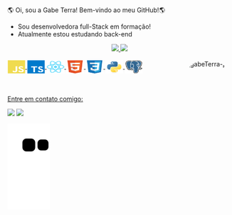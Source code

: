 🌎 Oi, sou a Gabe Terra! Bem-vindo ao meu GitHub!🌎
- Sou desenvolvedora full-Stack em formação!
- Atualmente estou estudando back-end
<div align="center">
  <a href="https://https://github.com/GabriellaTerra">
  <img height="180em" src="https://github-readme-stats.vercel.app/api?username=GabriellaTerra&show_icons=true&theme=jolly&include_all_commits=true&count_private=true"/>
<img height="180em" src="https://github-readme-stats.vercel.app/api/top-langs/?username=GabriellaTerra&layout=compact&langs_count=7&theme=jolly"/>
</div>
  <div style="display: inline_block"><br>
  <img align="center" alt="Terra-Js" height="30" width="40" src="https://raw.githubusercontent.com/devicons/devicon/master/icons/javascript/javascript-plain.svg">
  <img align="center" alt="Terra-Ts" height="30" width="40" src="https://raw.githubusercontent.com/devicons/devicon/master/icons/typescript/typescript-plain.svg">
  <img align="center" alt="Terra-React" height="30" width="40" src="https://raw.githubusercontent.com/devicons/devicon/master/icons/react/react-original.svg">
  <img align="center" alt="Terra-HTML" height="30" width="40" src="https://raw.githubusercontent.com/devicons/devicon/master/icons/html5/html5-original.svg">
  <img align="center" alt="Terra-CSS" height="30" width="40" src="https://raw.githubusercontent.com/devicons/devicon/master/icons/css3/css3-original.svg">
  <img align="center" alt="Terra-Python" height="30" width="40" src="https://raw.githubusercontent.com/devicons/devicon/master/icons/python/python-original.svg">
  <img align="center" alt="Terra-PSQL" height="30" width="40" src="https://raw.githubusercontent.com/devicons/devicon/master/icons/postgresql/postgresql-original.svg">
   <img align="right" alt="gabeTerra-pic" height="200" style="border-radius:50px;" src="https://cdn.dribbble.com/users/1618925/screenshots/4048644/media/f72f075522793bf89830b89bfce3ec27.gif">
</div>
  <div> 
    <br></br>
    <p>Entre em contato comigo:</p>
  <a href = "mailto:gabriellaterra8@gmail.com"><img src="https://img.shields.io/badge/-Gmail-%23333?style=for-the-badge&logo=gmail&logoColor=pink" target="_blank"></a>
  <a href="https://https://www.linkedin.com/in/gabriella-terra/" target="_blank"><img src="https://img.shields.io/badge/-LinkedIn-%230077B5?style=for-the-badge&logo=linkedin&logoColor=white" target="_blank"></a> 
  
   ![Snake animation](https://github.com/GabriellaTerra/GabriellaTerra/blob/output/github-contribution-grid-snake.svg)
  
</div>



